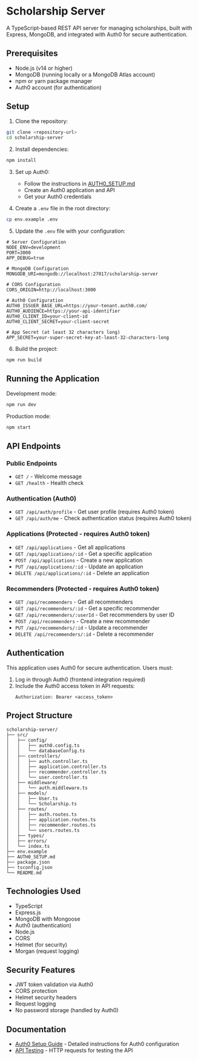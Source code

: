 # Scholarship Server

A TypeScript-based REST API server for managing scholarships, built with Express, MongoDB, and integrated with Auth0 for secure authentication.

## Prerequisites

- Node.js (v14 or higher)
- MongoDB (running locally or a MongoDB Atlas account)
- npm or yarn package manager
- Auth0 account (for authentication)

## Setup

1. Clone the repository:
```bash
git clone <repository-url>
cd scholarship-server
```

2. Install dependencies:
```bash
npm install
```

3. Set up Auth0:
   - Follow the instructions in [AUTH0_SETUP.md](./AUTH0_SETUP.md)
   - Create an Auth0 application and API
   - Get your Auth0 credentials

4. Create a `.env` file in the root directory:
```bash
cp env.example .env
```

5. Update the `.env` file with your configuration:
```env
# Server Configuration
NODE_ENV=development
PORT=3000
APP_DEBUG=true

# MongoDB Configuration
MONGODB_URI=mongodb://localhost:27017/scholarship-server

# CORS Configuration
CORS_ORIGIN=http://localhost:3000

# Auth0 Configuration
AUTH0_ISSUER_BASE_URL=https://your-tenant.auth0.com/
AUTH0_AUDIENCE=https://your-api-identifier
AUTH0_CLIENT_ID=your-client-id
AUTH0_CLIENT_SECRET=your-client-secret

# App Secret (at least 32 characters long)
APP_SECRET=your-super-secret-key-at-least-32-characters-long
```

6. Build the project:
```bash
npm run build
```

## Running the Application

Development mode:
```bash
npm run dev
```

Production mode:
```bash
npm start
```

## API Endpoints

### Public Endpoints
- `GET /` - Welcome message
- `GET /health` - Health check

### Authentication (Auth0)
- `GET /api/auth/profile` - Get user profile (requires Auth0 token)
- `GET /api/auth/me` - Check authentication status (requires Auth0 token)

### Applications (Protected - requires Auth0 token)
- `GET /api/applications` - Get all applications
- `GET /api/applications/:id` - Get a specific application
- `POST /api/applications` - Create a new application
- `PUT /api/applications/:id` - Update an application
- `DELETE /api/applications/:id` - Delete an application

### Recommenders (Protected - requires Auth0 token)
- `GET /api/recommenders` - Get all recommenders
- `GET /api/recommenders/:id` - Get a specific recommender
- `GET /api/recommenders/:userId` - Get recommenders by user ID
- `POST /api/recommenders` - Create a new recommender
- `PUT /api/recommenders/:id` - Update a recommender
- `DELETE /api/recommenders/:id` - Delete a recommender

## Authentication

This application uses Auth0 for secure authentication. Users must:

1. Log in through Auth0 (frontend integration required)
2. Include the Auth0 access token in API requests:
   ```
   Authorization: Bearer <access_token>
   ```

## Project Structure

```
scholarship-server/
├── src/
│   ├── config/
│   │   ├── auth0.config.ts
│   │   └── databaseConfig.ts
│   ├── controllers/
│   │   ├── auth.controller.ts
│   │   ├── application.controller.ts
│   │   ├── recommender.controller.ts
│   │   └── user.controller.ts
│   ├── middleware/
│   │   └── auth.middleware.ts
│   ├── models/
│   │   ├── User.ts
│   │   └── Scholarship.ts
│   ├── routes/
│   │   ├── auth.routes.ts
│   │   ├── application.routes.ts
│   │   ├── recommender.routes.ts
│   │   └── users.routes.ts
│   ├── types/
│   ├── errors/
│   └── index.ts
├── env.example
├── AUTH0_SETUP.md
├── package.json
├── tsconfig.json
└── README.md
```

## Technologies Used

- TypeScript
- Express.js
- MongoDB with Mongoose
- Auth0 (authentication)
- Node.js
- CORS
- Helmet (for security)
- Morgan (request logging)

## Security Features

- JWT token validation via Auth0
- CORS protection
- Helmet security headers
- Request logging
- No password storage (handled by Auth0)

## Documentation

- [Auth0 Setup Guide](./AUTH0_SETUP.md) - Detailed instructions for Auth0 configuration
- [API Testing](./src/api-test.http) - HTTP requests for testing the API 